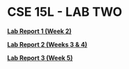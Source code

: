 # **CSE 15L - LAB TWO**
**[Lab Report 1 (Week 2)](https://taniachen.github.io/cse15l-lab-reports/lab-report-1-week-2)**

**[Lab Report 2 (Weeks 3 & 4)](https://taniachen.github.io/cse15l-lab-reports/lab-report-2-week-3&4)**

**[Lab Report 3 (Week 5)](https://taniachen.github.io/cse15l-lab-reports/lab-report-3-week-5)**